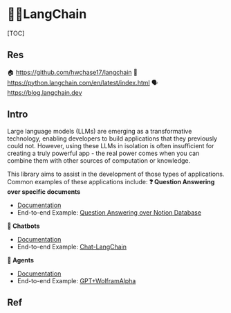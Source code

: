 # 🦜🔗LangChain

[TOC]



## Res
🏠 https://github.com/hwchase17/langchain
📂 https://python.langchain.com/en/latest/index.html
🗣 https://blog.langchain.dev



## Intro
Large language models (LLMs) are emerging as a transformative technology, enabling developers to build applications that they previously could not. However, using these LLMs in isolation is often insufficient for creating a truly powerful app - the real power comes when you can combine them with other sources of computation or knowledge.

This library aims to assist in the development of those types of applications. Common examples of these applications include:
**❓ Question Answering over specific documents**
-   [Documentation](https://langchain.readthedocs.io/en/latest/use_cases/question_answering.html)
-   End-to-end Example: [Question Answering over Notion Database](https://github.com/hwchase17/notion-qa)

**💬 Chatbots**
-   [Documentation](https://langchain.readthedocs.io/en/latest/use_cases/chatbots.html)
-   End-to-end Example: [Chat-LangChain](https://github.com/hwchase17/chat-langchain)

**🤖 Agents**
-   [Documentation](https://langchain.readthedocs.io/en/latest/modules/agents.html)
-   End-to-end Example: [GPT+WolframAlpha](https://huggingface.co/spaces/JavaFXpert/Chat-GPT-LangChain)



## Ref
[Getting started with LangChain — A powerful tool for working with Large Language Models | medium]: https://medium.com/@avra42/getting-started-with-langchain-a-powerful-tool-for-working-with-large-language-models-286419ba0842

